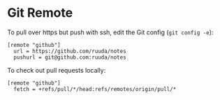 Git Remote
==========

To pull over https but push with ssh, edit the Git config (`git config -e`):

    [remote "github"]
      url = https://github.com/ruuda/notes
      pushurl = git@github.com:ruuda/notes

To check out pull requests locally:

    [remote "github"]
      fetch = +refs/pull/*/head:refs/remotes/origin/pull/*
